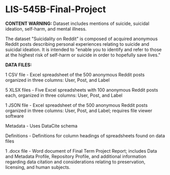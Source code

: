 # LIS-545B-Final-Project
**CONTENT WARNING:** Dataset includes mentions of suicide, suicidal ideation, self-harm, and mental illness.

The dataset "Suicidality on Reddit" is composed of acquired anonymous Reddit posts describing personal experiences relating to suicide and suicidal ideation. It is intended to "enable you to identify and refer to those at the highest risk of self-harm or suicide in order to hopefully save lives." 

**DATA FILES:**

1 CSV file - Excel spreadsheet of the 500 anonymous Reddit posts organized in three columns: User, Post, and Label

5 XLSX files - Five Excel spreadsheets with 100 anonymous Reddit posts each, organized in three columns: User, Post, and Label 

1 JSON file - Excel spreadsheet of the 500 anonymous Reddit posts organized in three columns: User, Post, and Label; requires file viewer software

Metadata - Uses DataCite schema

Definitions - Definitions for column headings of spreadsheets found on data files

1 .docx file - Word document of Final Term Project Report; includes Data and Metadata Profile, Repository Profile, and additional information regarding data citation and considerations relating to preservation, licensing, and human subjects. 
